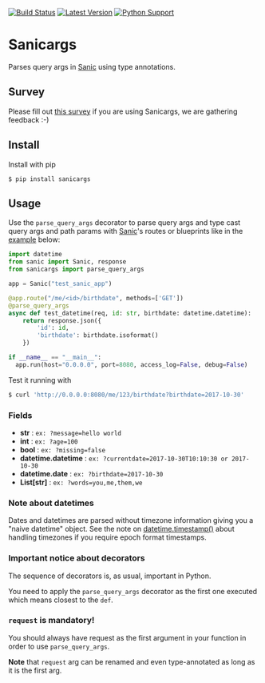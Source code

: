 [![Build Status](https://travis-ci.org/trustpilot/python-sanicargs.svg?branch=master)](https://travis-ci.org/trustpilot/python-sanicargs) [![Latest Version](https://img.shields.io/pypi/v/sanicargs.svg)](https://pypi.python.org/pypi/sanicargs) [![Python Support](https://img.shields.io/pypi/pyversions/sanicargs.svg)](https://pypi.python.org/pypi/sanicargs)

# Sanicargs
Parses query args in [Sanic](https://github.com/channelcat/sanic) using type annotations.

## Survey
Please fill out [this survey](https://docs.google.com/forms/d/e/1FAIpQLSdNLvB7NEJQhUyVdaZpBAgS0f1k9OywZp8xDqhaNY0rl-unZA/viewform?usp=sf_link) if you are using Sanicargs, we are gathering feedback :-)

## Install
Install with pip
```
$ pip install sanicargs
```

## Usage

Use the `parse_query_args` decorator to parse query args and type cast query args and path params with [Sanic](https://github.com/channelcat/sanic)'s routes or blueprints like in the [example](https://github.com/trustpilot/python-sanicargs/tree/master/examples/simple.py) below:

```python
import datetime
from sanic import Sanic, response
from sanicargs import parse_query_args

app = Sanic("test_sanic_app")

@app.route("/me/<id>/birthdate", methods=['GET'])
@parse_query_args
async def test_datetime(req, id: str, birthdate: datetime.datetime):
    return response.json({
        'id': id, 
        'birthdate': birthdate.isoformat()
    })

if __name__ == "__main__":
  app.run(host="0.0.0.0", port=8080, access_log=False, debug=False)
```

Test it running with 
```bash
$ curl 'http://0.0.0.0:8080/me/123/birthdate?birthdate=2017-10-30'
```

### Fields

* **str** : `ex: ?message=hello world`
* **int** : `ex: ?age=100`
* **bool** : `ex: ?missing=false`
* **datetime.datetime** : `ex: ?currentdate=2017-10-30T10:10:30 or 2017-10-30`
* **datetime.date** : `ex: ?birthdate=2017-10-30`
* **List[str]** : `ex: ?words=you,me,them,we`

### Note about datetimes

Dates and datetimes are parsed without timezone information giving you a "naive datetime" object. See the note on [datetime.timestamp()](https://docs.python.org/3/library/datetime.html#datetime.datetime.timestamp) about handling timezones if you require epoch format timestamps.

### Important notice about decorators

The sequence of decorators is, as usual, important in Python.

You need to apply the `parse_query_args` decorator as the first one executed which means closest to the `def`.

### `request` is mandatory!

You should always have request as the first argument in your function in order to use `parse_query_args`.

**Note** that `request` arg can be renamed and even type-annotated as long as it is the first arg.
